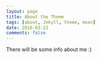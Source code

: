 ```yaml
---
layout: page
title: About the Theme
tags: [about, Jekyll, theme, moon]
date: 2016-03-21
comments: false
---
```

    
There will be some info about me :)
